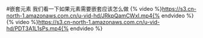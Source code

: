#嵌套元素
我们看一下如果元素需要嵌套应该怎么做
{% video %}https://s3.cn-north-1.amazonaws.com.cn/u-vid-hd/JRkpQamCWxI.mp4{% endvideo %}
{% video %}https://s3.cn-north-1.amazonaws.com.cn/u-vid-hd/PDT3A1L1sPs.mp4{% endvideo %}

